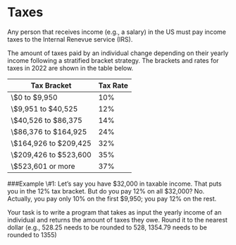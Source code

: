 # Taxes
Any person that receives income (e.g., a salary) in the US must pay income taxes to the Internal Renevue service (IRS).

The amount of taxes paid by an individual change depending on their yearly income following a stratified bracket strategy. The brackets and rates for taxes in 2022 are shown in the table below.

| Tax Bracket         | Tax Rate |
|---------------------|----------|
| \\$0 to $9,950      | 10%      |
| \\$9,951 to $40,525 | 12%      |
| \\$40,526 to $86,375 | 14%     |
| \\$86,376 to $164,925 | 24%    |
| \\$164,926 to $209,425 | 32%   |
| \\$209,426 to $523,600  | 35%  |
| \\$523,601 or more    | 37%    |

###Example \\#1: Let’s say you have $32,000 in taxable income. That puts you in the 12% tax bracket. But do you pay 12% on all $32,000? No. Actually, you pay only 10% on the first $9,950; you pay 12% on the rest.

Your task is to write a program that takes as input the yearly income of an individual and returns the amount of taxes they owe. Round it to the nearest dollar (e.g., 528.25 needs to be rounded to 528, 1354.79 needs to be rounded to 1355)